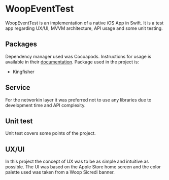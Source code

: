 # WoopEventTest
WoopEventTest is an implementation of a native iOS App in Swift. It is a test app regarding UX/UI, MVVM architecture, API usage and some unit testing.

## Packages
Dependency manager used was Cocoapods. Instructions for usage is available in their [documentation](https://guides.cocoapods.org/). Package used in the project is:
* Kingfisher

## Service
For the networkin layer it was preferred not to use any libraries due to development time and  API complexity.

## Unit test
Unit test covers some points of the project.

## UX/UI
In this project the concept of UX was to be as simple and intuitive as possible. The UI was based on the Apple Store home screen and the color palette used was taken from a Woop Sicredi banner.
